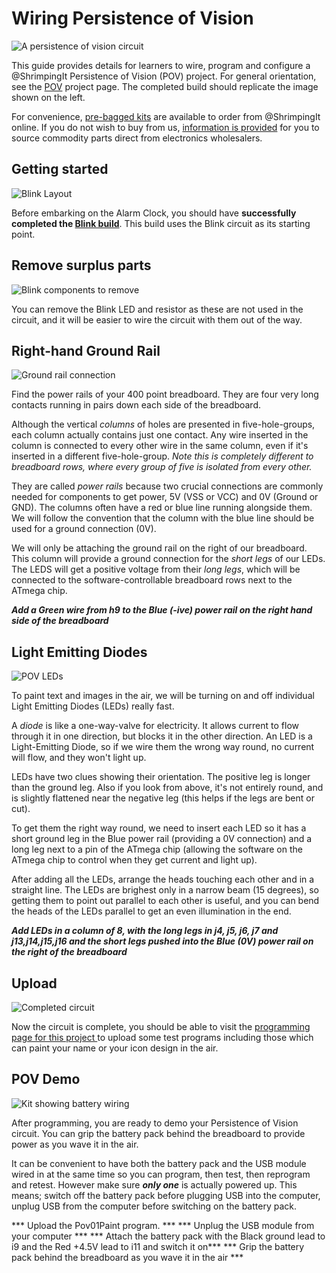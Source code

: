 # Wiring Persistence of Vision

![A persistence of vision circuit][header]

This guide provides details for learners to wire, program and configure a @ShrimpingIt Persistence of Vision (POV) project. For general orientation, see the [POV](./index.html) project page. The completed build should replicate the image shown on the left.

For convenience, [pre-bagged kits](../../kit/pov.html) are available to order from @ShrimpingIt online. If you do not wish to buy from us, [information is provided](../../kit/pov.html#bom) for you to source commodity parts direct from electronics wholesalers.

## Getting started

![Blink Layout][step00]

Before embarking on the Alarm Clock, you should have **successfully completed the [Blink build](../blink/build.html)**. This build uses the Blink circuit as its starting point.

## Remove surplus parts

![Blink components to remove][step01]

You can remove the Blink LED and resistor as these are not used in the circuit, and it will be easier to wire the circuit with them out of the way.

## Right-hand Ground Rail

![Ground rail connection][step02]

Find the power rails of your 400 point breadboard. They are four very long contacts running in pairs down each side of the breadboard.

Although the vertical *columns* of holes are presented in five-hole-groups, each column actually contains just one contact. Any wire inserted in the column is connected to every other wire in the same column, even if it's inserted in a different five-hole-group. *Note this is completely different to breadboard *rows*, where every group of five is isolated from every other.*

They are called *power rails* because two crucial connections are commonly needed for components to get power, 5V (VSS or VCC) and 0V (Ground or GND). The columns often have a red or blue line running alongside them. We will follow the convention that the column with the blue line should be used for a ground connection (0V).

We will only be attaching the ground rail on the right of our breadboard. This column will provide a ground connection for the *short legs* of our LEDs. The LEDS will get a positive voltage from their *long legs*, which will be connected to the software-controllable breadboard rows next to the ATmega chip.

***Add a Green wire from h9 to the Blue (-ive) power rail on the right hand side of the breadboard***

## Light Emitting Diodes

![POV LEDs][step03]

To paint text and images in the air, we will be turning on and off individual Light Emitting Diodes (LEDs) really fast.

A *diode* is like a one-way-valve for electricity. It allows current to flow through it in one direction, but blocks it in the other direction. An LED is a Light-Emitting Diode, so if we wire them the wrong way round, no current will flow, and they won't light up.

LEDs have two clues showing their orientation. The positive leg is longer than the ground leg. Also if you look from above, it's not entirely round, and is slightly flattened near the negative leg (this helps if the legs are bent or cut).

To get them the right way round, we need to insert each LED so it has a short ground leg in the Blue power rail (providing a 0V connection) and a long leg next to a pin of the ATmega chip (allowing the software on the ATmega chip to control when they get current and light up).

After adding all the LEDs, arrange the heads touching each other and in a straight line. The LEDs are brighest only in a narrow beam (15 degrees), so getting them to point out parallel to each other is useful, and you can bend the heads of the LEDs parallel to get an even illumination in the end.

***Add LEDs in a column of 8, with the long legs in j4, j5, j6, j7 and j13,j14,j15,j16 and the short legs pushed into the Blue (0V) power rail on the right of the breadboard***

## Upload

![Completed circuit][step04]

Now the circuit is complete, you should be able to visit the [programming page for this project ](./program.html)  to upload some test programs including those which can paint your name or your icon design in the air.

## POV Demo 

![Kit showing battery wiring][header]

After programming, you are ready to demo your Persistence of Vision circuit. You can grip the battery pack behind the breadboard to provide power as you wave it in the air.

It can be convenient to have both the battery pack and the USB module wired in at the same time so you can program, then test, then reprogram and retest. However make sure ***only one*** is actually powered up. This means; switch off the battery pack before plugging USB into the computer, unplug USB from the computer before switching on the battery pack.

*** Upload the Pov01Paint program. ***
*** Unplug the USB module from your computer ***
*** Attach the battery pack with the Black ground lead to i9 and the Red +4.5V lead to i11 and switch it on***
*** Grip the battery pack behind the breadboard as you wave it in the air ***

[header]: kit.png
[step00]: ./sequence/00_blink.png
[step01]: ./sequence/01_blink_remove.png
[step02]: ./sequence/02_pov_ground.png
[step03]: ./sequence/03_pov_leds.png
[step04]: ./sequence/04_pov_finished.png
